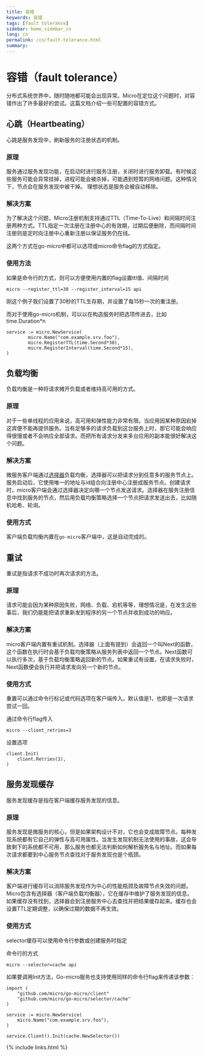 ```yaml
---
title: 容错
keywords: 容错
tags: [fault tolerance]
sidebar: home_sidebar_cn
lang: cn
permalink: /cn/fault-tolerance.html
summary: 
---
```


# 容错（fault tolerance）

分布式系统世界中，随时随地都可能会出现异常。Micro在定位这个问题时，对容错作出了许多最好的尝试。这篇文档介绍一些可配置的容错方式。

## 心跳（Heartbeating）

心跳是服务发现中，刷新服务的注册状态的机制。

### 原理

服务通过服务发现功能，在启动时进行服务注册，关闭时进行服务卸载。有时候这些服务可能会异常挂掉，进程可能会被杀掉，可能遇到短暂的网络问题。这种情况下，节点会在服务发现中被干掉。
理想状态是服务会被自动移除。

### 解决方案

为了解决这个问题，Micro注册机制支持通过TTL（Time-To-Live）和间隔时间注册两种方式。TTL指定一次注册在注册中心的有效期，过期后便删除，而间隔时间注册则是定时向注册中心重新注册以保证服务仍在线。

这两个方式在go-micro中都可以选项或micro命令flag的方式指定。

### 使用方法

如果是命令行的方式，则可以方便使用内置的flag设置ttl值、间隔时间

```
micro --register_ttl=30 --register_interval=15 api
```

刚这个例子我们设置了30秒的TTL生存期，并设置了每15秒一次的重注册。

而对于使用go-micro机制，可以以在构造服务时把选项传进去，比如time.Duration*n

```
service := micro.NewService(
        micro.Name("com.example.srv.foo"),
        micro.RegisterTTL(time.Second*30),
        micro.RegisterInterval(time.Second*15),
)
```

## 负载均衡

负载均衡是一种将请求摊开负载或者维持高可用的方式。

### 原理

对于一些单线程的应用来说，高可用和弹性能力非常有限。当应用因某种原因宕掉这宾便不能再提供服务。当有足够多的请求负载到这台服务上时，那它可能会响应得很慢或者不会响应全部请求。而把所有请求分发来多台应用的副本能很好解决这个问题。

### 解决方案

微服务客户端通过[选择器](https://godoc.org/github.com/micro/go-micro/selector#Selector)负载均衡，选择器可以把请求分到任意多的服务节点上。服务启动后，它使用唯一的地址与id组合向注册中心注册成服务节点。创建请求时，micro客户端会通过选择器决定向哪一个节点发送请求。选择器在服务注册信息中找到服务的节点，然后用负载均衡策略选择一个节点把请求发送出去，比如随机哈希、轮询。

### 使用方式

客户端负载均衡内置在`go-micro`客户端中，这是自动完成的。

## 重试

重试是指请求不成功时再次请求的方法。

### 原理

请求可能会因为某种原因失败，网络、负载、宕机等等，理想情况是，在发生这些事后，我们仍能能把请求重新发到程序的另一个节点并收到成功的响应。

### 解决方案

micro客户端内置有重试机制。选择器（上面有提到）会返回一个叫Next的函数，这个函数在执行时会基于负载均衡策略从服务列表中返回一个节点。Next函数可以执行多次，基于负载均衡策略返回新的节点。如果重试有设置，在请求失败时，Next函数便会执行并把请求发向另一个新的节点。

### 使用方式

重置可以通过命令行标记或代码选项在客户端传入。默认值是1，也即是一次请求尝试一回。

通过命令行flag传入

```
micro --client_retries=3
```

设置选项

```
client.Init(
	client.Retries(3),
)
```

## 服务发现缓存

服务发现缓存是指在客户端缓存服务发现的信息。

### 原理

服务发现是微服务的核心，但是如果架构设计不对，它也会变成故障节点。每种发现系统都有它自己的弹性与高可用属性。当发生发现机制无法使用的事故，这会导致剩下的系统都不可用，那么服务也都无法判断如何解析服务名与地址。而如果每次请求都要到中心服务节点查找对于服务发现也是个瓶颈。

### 解决方案

客户端进行缓存可以消除服务发现作为中心的性能瓶颈及故障节点失效的问题。Micro包含有选择器（客户端负载均衡器），它在缓存中维护了服务发现的信息。如果缓存没有找到，选择器会到注册服务中心去查找并把结果缓存起来。缓存也会设置TTL定期调整，以确保过期的数据不再生效。

### 使用方式

selector缓存可以使用命令行参数或创建服务时指定

命令行的方式

```
micro --selector=cache api
```

如果要调用Init方法，Go-micro服务也支持使用同样的命令行flag来传递该参数：

```
import (
	"github.com/micro/go-micro/client"
	"github.com/micro/go-micro/selector/cache"
)

service := micro.NewService(
	micro.Name("com.example.srv.foo"),
)

service.Client().Init(cache.NewSelector())
```

{% include links.html %}

